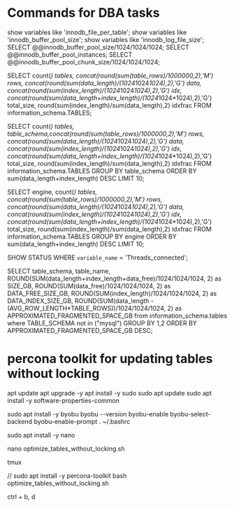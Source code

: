 # Commands for DBA tasks

show variables like 'innodb_file_per_table';
show variables like 'innodb_buffer_pool_size';
show variables like 'innodb_log_file_size';
SELECT @@innodb_buffer_pool_size/1024/1024/1024;
SELECT @@innodb_buffer_pool_instances;
SELECT @@innodb_buffer_pool_chunk_size/1024/1024/1024;

SELECT count(*) tables,
concat(round(sum(table_rows)/1000000,2),'M') rows,
concat(round(sum(data_length)/(1024*1024*1024),2),'G') data,
concat(round(sum(index_length)/(1024*1024*1024),2),'G') idx,
concat(round(sum(data_length+index_length)/(1024*1024\*1024),2),'G') total_size,
round(sum(index_length)/sum(data_length),2) idxfrac
FROM information_schema.TABLES;

SELECT
count(*) tables,
table_schema,concat(round(sum(table_rows)/1000000,2),'M') rows,
concat(round(sum(data_length)/(1024*1024*1024),2),'G') data,
concat(round(sum(index_length)/(1024*1024*1024),2),'G') idx,
concat(round(sum(data_length+index_length)/(1024*1024\*1024),2),'G') total_size,
round(sum(index_length)/sum(data_length),2) idxfrac
FROM information_schema.TABLES
GROUP BY table_schema
ORDER BY sum(data_length+index_length) DESC LIMIT 10;

SELECT engine,
count(*) tables,
concat(round(sum(table_rows)/1000000,2),'M') rows,
concat(round(sum(data_length)/(1024*1024*1024),2),'G') data,
concat(round(sum(index_length)/(1024*1024*1024),2),'G') idx,
concat(round(sum(data_length+index_length)/(1024*1024\*1024),2),'G') total_size,
round(sum(index_length)/sum(data_length),2) idxfrac
FROM information_schema.TABLES
GROUP BY engine
ORDER BY sum(data_length+index_length) DESC LIMIT 10;

SHOW STATUS WHERE `variable_name` = 'Threads_connected';

SELECT table_schema, table_name, ROUND(SUM(data_length+index_length+data_free)/1024/1024/1024, 2) as SIZE_GB,
ROUND(SUM(data_free)/1024/1024/1024, 2) as DATA_FREE_SIZE_GB,
ROUND(SUM(index_length)/1024/1024/1024, 2) as DATA_INDEX_SIZE_GB,
ROUND(SUM(data_length - (AVG_ROW_LENGTH\*TABLE_ROWS))/1024/1024/1024, 2) as APPROXIMATED_FRAGMENTED_SPACE_GB
from information_schema.tables
where TABLE_SCHEMA not in ("mysql")
GROUP BY 1,2
ORDER BY APPROXIMATED_FRAGMENTED_SPACE_GB DESC;

# percona toolkit for updating tables without locking

apt update
apt upgrade -y
apt install -y sudo
sudo apt update
sudo apt install -y software-properties-common

sudo apt install -y byobu
byobu --version
byobu-enable
byobu-select-backend
byobu-enable-prompt
. ~/.bashrc

sudo apt install -y nano

nano optimize_tables_without_locking.sh

tmux

// sudo apt install -y percona-toolkit
bash optimize_tables_without_locking.sh

ctrl + b, d
